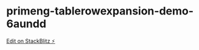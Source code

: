 # primeng-tablerowexpansion-demo-6aundd

[Edit on StackBlitz ⚡️](https://stackblitz.com/edit/primeng-tablerowexpansion-demo-6aundd)